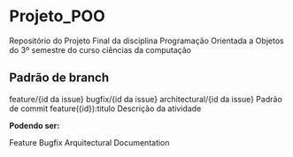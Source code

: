 # Projeto_POO
Repositório do Projeto Final da disciplina Programação Orientada a Objetos do 3º semestre do curso ciências da computação

## Padrão de branch

feature/{id da issue}
bugfix/{id da issue}
architectural/{id da issue}
Padrão de commit
feature({id}):titulo
Descrição da atividade

**Podendo ser:**

Feature
Bugfix
Arquitectural
Documentation
